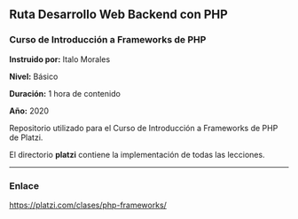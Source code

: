 ## Ruta Desarrollo Web Backend con PHP

### Curso de Introducción a Frameworks de PHP

**Instruido por:** Italo Morales

**Nivel:** Básico

**Duración:** 1 hora de contenido

**Año:** 2020

Repositorio utilizado para el Curso de Introducción a Frameworks de PHP de Platzi.

El directorio **platzi** contiene la implementación de todas las lecciones.

---

### Enlace

https://platzi.com/clases/php-frameworks/
